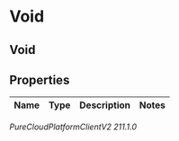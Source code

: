 # Void

## Void

## Properties

|Name | Type | Description | Notes|
|------------ | ------------- | ------------- | -------------|



_PureCloudPlatformClientV2 211.1.0_
